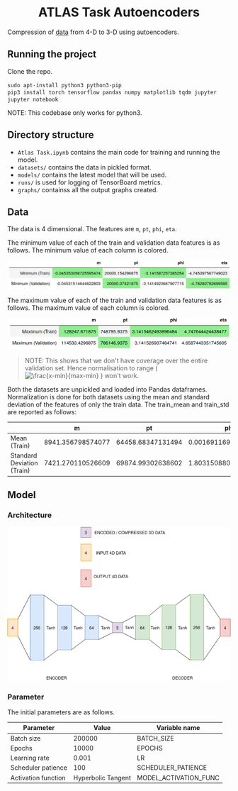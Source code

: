 <h1 align="center">ATLAS Task Autoencoders</h1>

Compression of [data](https://github.com/alti-tude/atlas_task/tree/master/datasets) from 4-D to 3-D using autoencoders. 

## Running the project

Clone the repo.
```
sudo apt-install python3 python3-pip
pip3 install torch tensorflow pandas numpy matplotlib tqdm jupyter
jupyter notebook
```
NOTE: This codebase only works for python3.

## Directory structure

* `Atlas Task.ipynb` contains the main code for training and running the model.
* `datasets/` contains the data in pickled format.
* `models/` contains the latest model that will be used.
* `runs/` is used for logging of TensorBoard metrics.
* `graphs/` containss all the output graphs created.


## Data

The data is 4 dimensional. The features are `m`, `pt`, `phi`, `eta`.

The minimum value of each of the train and validation data features is as follows. The minimum value of each column is colored.

![minimums](assets/minimum.png)

The maximum value of each of the train and validation data features is as follows. The maximum value of each column is colored.

![maximums](assets/maximum.png)

>NOTE: This shows that we don't have coverage over the entire validation set. Hence normalisation to range 
( ![\frac{x-min}{max-min}](https://render.githubusercontent.com/render/math?math=%5Cfrac%7Bx-min%7D%7Bmax-min%7D) )
won't work.

Both the datasets are unpickled and loaded into Pandas dataframes. Normalization is done for both datasets using the mean and standard deviation of the features of only the train data. The train_mean and train_std are reported as follows:

<table>
<thead>
<tr>
  <th></th>
  <th>m</th>
  <th>pt</th>
  <th>phi</th>
  <th>eta</th>
</tr>
</thead>
<tbody>
<tr>
  <td>Mean (Train)</td>
  <td>8941.356798574077</td>
  <td>64458.68347131494</td>
  <td>0.0016911698064246217</td>
  <td>0.043500007558950136</td>
</tr>
<tr>
  <td>Standard Deviation (Train)</td>
  <td>7421.270110526609</td>
  <td>69874.99302638602</td>
  <td>1.8031508801540208</td>
  <td>1.4484389818869485</td>
</tr>
</tbody>
</table>

## Model

### Architecture

![Architecture](assets/Architecture%20diagram.png)

### Parameter

The initial parameters are as follows.

<table>
<thead>
<tr>
	<th>Parameter</th>
	<th>Value</th>
	<th>Variable name</th>
</tr>
</thead>
<tbody>
<tr>
	<td>Batch size</td>
	<td>200000</td>
	<td>BATCH_SIZE</td>
</tr>
<tr>
	<td>Epochs</td>
	<td>10000</td>
	<td>EPOCHS</td>
</tr>
<tr>
	<td>Learning rate</td>
	<td>0.001</td>
	<td>LR</td>
</tr>
<tr>
	<td>Scheduler patience</td>
	<td>100</td>
	<td>SCHEDULER_PATIENCE</td>
</tr>
<tr>
	<td>Activation function</td>
	<td>Hyperbolic Tangent</td>
	<td>MODEL_ACTIVATION_FUNC</td>
</tr>
</tbody>
</table>




